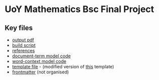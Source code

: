 # UoY Mathematics Bsc Final Project

## Key files
+ [output pdf](https://github.com/joelstrouts/degree-project/blob/main/main.pdf)
+ [build script](https://github.com/joelstrouts/project/blob/main/scripts/build)
+ [references](https://github.com/joelstrouts/project/blob/main/refs.bib)
+ [document-term model code](https://github.com/joelstrouts/degree-project/blob/main/code/document-term.py)
+ [word-context model code](https://github.com/joelstrouts/degree-project/blob/main/code/word-context.py)
+ [template file](https://github.com/joelstrouts/project/blob/main/ucetd.cls) - (modified version of [this](https://github.com/mvzink/ucetd-latex) template)
+ [frontmatter](https://github.com/joelstrouts/degree-project) (not organised)
